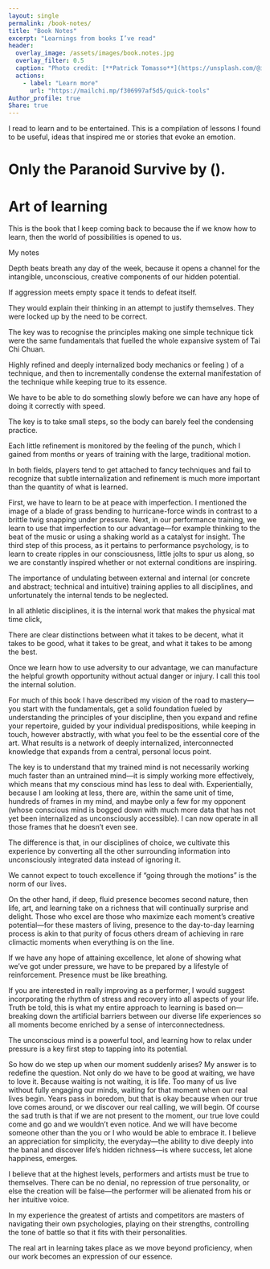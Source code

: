 ```yaml
---
layout: single
permalink: /book-notes/
title: "Book Notes"
excerpt: "Learnings from books I’ve read"
header:
  overlay_image: /assets/images/book.notes.jpg
  overlay_filter: 0.5
  caption: "Photo credit: [**Patrick Tomasso**](https://unsplash.com/@impatrickt)"
  actions:
    - label: "Learn more"
      url: "https://mailchi.mp/f306997af5d5/quick-tools"
Author_profile: true
Share: true
---
```


I read to learn and to be entertained. This is a compilation of lessons I found to be useful, ideas that inspired me or stories that evoke an emotion.

# Only the Paranoid Survive by (). 


# Art of learning

This is the book that I keep coming back to because the if we know how to learn, then the world of possibilities is opened to us.

My notes

Depth beats breath any day of the week, because it opens a channel for the intangible, unconscious, creative components of our hidden potential.

If aggression meets empty space it tends to defeat itself.

They would explain their thinking in an attempt to justify themselves. They were locked up by the need to be correct.

The key was to recognise the principles making one simple technique tick were the same fundamentals that fuelled the whole expansive system of Tai Chi Chuan.

Highly refined and deeply internalized body mechanics or feeling ) of a technique, and then to incrementally condense the external manifestation of the technique while keeping true to its essence.

We have to be able to do something slowly before we can have any hope of doing it correctly with speed.

The key is to take small steps, so the body can barely feel the condensing practice.

Each little refinement is monitored by the feeling of the punch, which I gained from months or years of training with the large, traditional motion.

In both fields, players tend to get attached to fancy techniques and fail to recognize that subtle internalization and refinement is much more important than the quantity of what is learned.

First, we have to learn to be at peace with imperfection. I mentioned the image of a blade of grass bending to hurricane-force winds in contrast to a brittle twig snapping under pressure. Next, in our performance training, we learn to use that imperfection to our advantage—for example thinking to the beat of the music or using a shaking world as a catalyst for insight. The third step of this process, as it pertains to performance psychology, is to learn to create ripples in our consciousness, little jolts to spur us along, so we are constantly inspired whether or not external conditions are inspiring.

The importance of undulating between external and internal (or concrete and abstract; technical and intuitive) training applies to all disciplines, and unfortunately the internal tends to be neglected.

In all athletic disciplines, it is the internal work that makes the physical mat time click,

There are clear distinctions between what it takes to be decent, what it takes to be good, what it takes to be great, and what it takes to be among the best.

Once we learn how to use adversity to our advantage, we can manufacture the helpful growth opportunity without actual danger or injury. I call this tool the internal solution.

For much of this book I have described my vision of the road to mastery—you start with the fundamentals, get a solid foundation fueled by understanding the principles of your discipline, then you expand and refine your repertoire, guided by your individual predispositions, while keeping in touch, however abstractly, with what you feel to be the essential core of the art. What results is a network of deeply internalized, interconnected knowledge that expands from a central, personal locus point.

The key is to understand that my trained mind is not necessarily working much faster than an untrained mind—it is simply working more effectively, which means that my conscious mind has less to deal with. Experientially, because I am looking at less, there are, within the same unit of time, hundreds of frames in my mind, and maybe only a few for my opponent (whose conscious mind is bogged down with much more data that has not yet been internalized as unconsciously accessible). I can now operate in all those frames that he doesn’t even see.

The difference is that, in our disciplines of choice, we cultivate this experience by converting all the other surrounding information into unconsciously integrated data instead of ignoring it.

We cannot expect to touch excellence if “going through the motions” is the norm of our lives.

On the other hand, if deep, fluid presence becomes second nature, then life, art, and learning take on a richness that will continually surprise and delight. Those who excel are those who maximize each moment’s creative potential—for these masters of living, presence to the day-to-day learning process is akin to that purity of focus others dream of achieving in rare climactic moments when everything is on the line.

If we have any hope of attaining excellence, let alone of showing what we’ve got under pressure, we have to be prepared by a lifestyle of reinforcement. Presence must be like breathing.

If you are interested in really improving as a performer, I would suggest incorporating the rhythm of stress and recovery into all aspects of your life. Truth be told, this is what my entire approach to learning is based on—breaking down the artificial barriers between our diverse life experiences so all moments become enriched by a sense of interconnectedness.

The unconscious mind is a powerful tool, and learning how to relax under pressure is a key first step to tapping into its potential.

So how do we step up when our moment suddenly arises? My answer is to redefine the question. Not only do we have to be good at waiting, we have to love it. Because waiting is not waiting, it is life. Too many of us live without fully engaging our minds, waiting for that moment when our real lives begin. Years pass in boredom, but that is okay because when our true love comes around, or we discover our real calling, we will begin. Of course the sad truth is that if we are not present to the moment, our true love could come and go and we wouldn’t even notice. And we will have become someone other than the you or I who would be able to embrace it. I believe an appreciation for simplicity, the everyday—the ability to dive deeply into the banal and discover life’s hidden richness—is where success, let alone happiness, emerges.

I believe that at the highest levels, performers and artists must be true to themselves. There can be no denial, no repression of true personality, or else the creation will be false—the performer will be alienated from his or her intuitive voice.

In my experience the greatest of artists and competitors are masters of navigating their own psychologies, playing on their strengths, controlling the tone of battle so that it fits with their personalities.

The real art in learning takes place as we move beyond proficiency, when our work becomes an expression of our essence.

